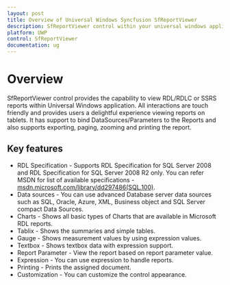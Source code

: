 ```yaml
---
layout: post
title: Overview of Universal Windows Syncfusion SfReportViewer
description: SfReportViewer control within your universal windows applications
platform: UWP
control: SfReportViewer
documentation: ug
---
```


# Overview 

SfReportViewer control provides the capability to view RDL/RDLC or SSRS reports within Universal Windows application. All interactions are touch friendly and provides users a delightful experience viewing reports on tablets. It has support to bind DataSources/Parameters to the Reports and also supports exporting, paging, zooming and printing the report.
 
## Key features

* RDL Specification - Supports RDL Specification for SQL Server 2008 and RDL Specification for SQL Server 2008 R2 only. You can refer MSDN for list of available specifications - [msdn.microsoft.com/library/dd297486(SQL.100)](https://msdn.microsoft.com/library/dd297486(SQL.100).aspx).
* Data sources - You can use advanced Database server data sources such as SQL, Oracle, Azure, XML, Business object and SQL Server compact Data Sources.
* Charts - Shows all basic types of Charts that are available in Microsoft RDL reports.
* Tablix - Shows the summaries and simple tables.
* Gauge - Shows measurement values by using expression values.
* Textbox - Shows textbox data with expression support.
* Report Parameter - View the report based on report parameter value.
* Expression - You can use expression to handle reports.
* Printing - Prints the assigned document.
* Customization - You can customize the control appearance.



